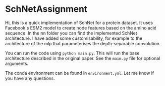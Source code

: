 # SchNetAssignment
Hi, this is a quick implementation of SchNet for a protein dataset. It uses Facebook's ESM2 model to create node features based on the amino acid sequence. In the nn folder you can find the implemented SchNet architecture. I have added some customisability, for example to the architecture of the mlp that parameterises the depth-separable convolution. 

You can run the code using ```python main.py```. This will run the base architecture described in the original paper. See the ```main.py``` file for optional arguments. 

The conda environment can be found in ```environment.yml```. Let me know if you have any questions. 

